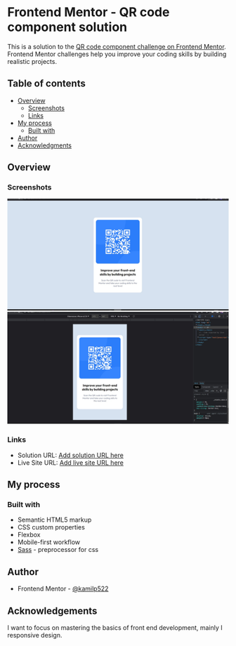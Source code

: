 # Frontend Mentor - QR code component solution

This is a solution to the [QR code component challenge on Frontend Mentor](https://www.frontendmentor.io/challenges/qr-code-component-iux_sIO_H). Frontend Mentor challenges help you improve your coding skills by building realistic projects.

## Table of contents

- [Overview](#overview)
  - [Screenshots](#screenshot)
  - [Links](#links)
- [My process](#my-process)
  - [Built with](#built-with)
- [Author](#author)
- [Acknowledgments](#acknowledgments)

## Overview

### Screenshots

![screenshot1](./screenshots/screenshot1.jpg)
![screenshot2](./screenshots/screenshot2.jpg)

### Links

- Solution URL: [Add solution URL here](https://www.frontendmentor.io/solutions/qr-code-card-component-made-with-sass-and-flexbox-UxTE5c4PIZ)
- Live Site URL: [Add live site URL here](https://kamilp522.github.io/qr-code-component)

## My process

### Built with

- Semantic HTML5 markup
- CSS custom properties
- Flexbox
- Mobile-first workflow
- [Sass](https://sass-lang.com/) - preprocessor for css

## Author

- Frontend Mentor - [@kamilp522](https://www.frontendmentor.io/profile/kamilp522)

## Acknowledgements

I want to focus on mastering the basics of front end development, mainly I responsive design.
